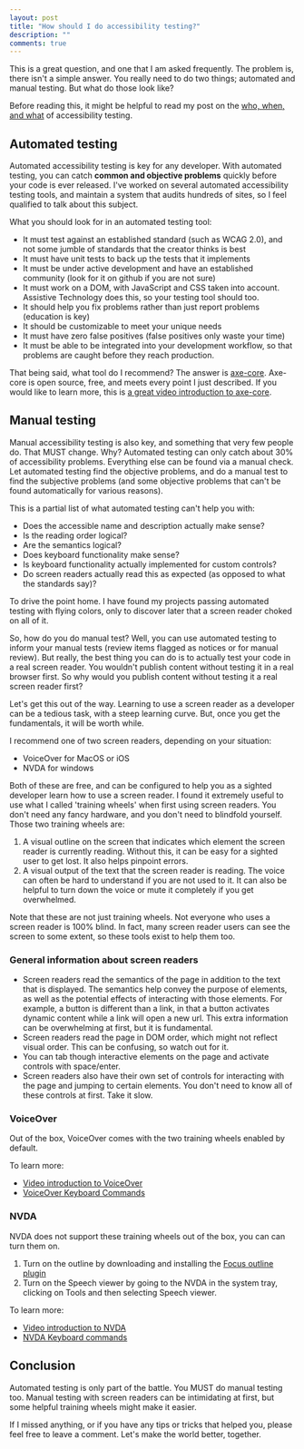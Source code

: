 ```yaml
---
layout: post
title: "How should I do accessibility testing?"
description: ""
comments: true
---
```


This is a great question, and one that I am asked frequently. The problem is, there isn't a simple answer. You really need to do two things; automated and manual testing. But what do those look like?

Before reading this, it might be helpful to read my post on the [who, when, and what](/2017/05/23/who-when-what-of-a11y-testing) of accessibility testing.

## Automated testing

Automated accessibility testing is key for any developer. With automated testing, you can catch **common and objective problems** quickly before your code is ever released. I've worked on several automated accessibility testing tools, and maintain a system that audits hundreds of sites, so I feel qualified to talk about this subject.

What you should look for in an automated testing tool:

* It must test against an established standard (such as WCAG 2.0), and not some jumble of standards that the creator thinks is best
* It must have unit tests to back up the tests that it implements
* It must be under active development and have an established community (look for it on github if you are not sure)
* It must work on a DOM, with JavaScript and CSS taken into account. Assistive Technology does this, so your testing tool should too.
* It should help you fix problems rather than just report problems (education is key)
* It should be customizable to meet your unique needs
* It must have zero false positives (false positives only waste your time)
* It must be able to be integrated into your development workflow, so that problems are caught before they reach production.

That being said, what tool do I recommend? The answer is [axe-core](https://github.com/dequelabs/axe-core). Axe-core is open source, free, and meets every point I just described. If you would like to learn more, this is [a great video introduction to axe-core](https://www.youtube.com/watch?v=jC_7NnRdYb0&index=3&list=PLNYkxOF6rcICWx0C9LVWWVqvHlYJyqw7g).

## Manual testing

Manual accessibility testing is also key, and something that very few people do. That MUST change. Why? Automated testing can only catch about 30% of accessibility problems. Everything else can be found via a manual check. Let automated testing find the objective problems, and do a manual test to find the subjective problems (and some objective problems that can't be found automatically for various reasons).

This is a partial list of what automated testing can't help you with:

* Does the accessible name and description actually make sense?
* Is the reading order logical?
* Are the semantics logical?
* Does keyboard functionality make sense?
* Is keyboard functionality actually implemented for custom controls?
* Do screen readers actually read this as expected (as opposed to what the standards say)?

To drive the point home. I have found my projects passing automated testing with flying colors, only to discover later that a screen reader choked on all of it.

So, how do you do manual test? Well, you can use automated testing to inform your manual tests (review items flagged as notices or for manual review). But really, the best thing you can do is to actually test your code in a real screen reader. You wouldn't publish content without testing it in a real browser first. So why would you publish content without testing it a real screen reader first?

Let's get this out of the way. Learning to use a screen reader as a developer can be a tedious task, with a steep learning curve. But, once you get the fundamentals, it will be worth while.

I recommend one of two screen readers, depending on your situation:

* VoiceOver for MacOS or iOS
* NVDA for windows

Both of these are free, and can be configured to help you as a sighted developer learn how to use a screen reader. I found it extremely useful to use what I called 'training wheels' when first using screen readers. You don't need any fancy hardware, and you don't need to blindfold yourself. Those two training wheels are:

1. A visual outline on the screen that indicates which element the screen reader is currently reading. Without this, it can be easy for a sighted user to get lost. It also helps pinpoint errors.
2. A visual output of the text that the screen reader is reading. The voice can often be hard to understand if you are not used to it. It can also be helpful to turn down the voice or mute it completely if you get overwhelmed.

Note that these are not just training wheels. Not everyone who uses a screen reader is 100% blind. In fact, many screen reader users can see the screen to some extent, so these tools exist to help them too.

### General information about screen readers

* Screen readers read the semantics of the page in addition to the text that is displayed. The semantics help convey the purpose of elements, as well as the potential effects of interacting with those elements. For example, a button is different than a link, in that a button activates dynamic content while a link will open a new url. This extra information can be overwhelming at first, but it is fundamental. 
* Screen readers read the page in DOM order, which might not reflect visual order. This can be confusing, so watch out for it.
* You can tab though interactive elements on the page and activate controls with space/enter.
* Screen readers also have their own set of controls for interacting with the page and jumping to certain elements. You don't need to know all of these controls at first. Take it slow.

### VoiceOver

Out of the box, VoiceOver comes with the two training wheels enabled by default.

To learn more:

* [Video introduction to VoiceOver](https://www.youtube.com/watch?v=5R-6WvAihms&index=11&list=PLNYkxOF6rcICWx0C9LVWWVqvHlYJyqw7g)
* [VoiceOver Keyboard Commands](http://webaim.org/articles/voiceover/)

### NVDA

NVDA does not support these training wheels out of the box, you can can turn them on.

1. Turn on the outline by downloading and installing the [Focus outline plugin](https://addons.nvda-project.org/addons/focusHighlight.en.html)
2. Turn on the Speech viewer by going to the NVDA in the system tray, clicking on Tools and then selecting Speech viewer.

To learn more:
* [Video introduction to NVDA](https://www.youtube.com/watch?v=Jao3s_CwdRU&list=PLNYkxOF6rcICWx0C9LVWWVqvHlYJyqw7g)
* [NVDA Keyboard commands](http://webaim.org/resources/shortcuts/nvda)


## Conclusion

Automated testing is only part of the battle. You MUST do manual testing too. Manual testing with screen readers can be intimidating at first, but some helpful training wheels might make it easier.

If I missed anything, or if you have any tips or tricks that helped you, please feel free to leave a comment. Let's make the world better, together.


